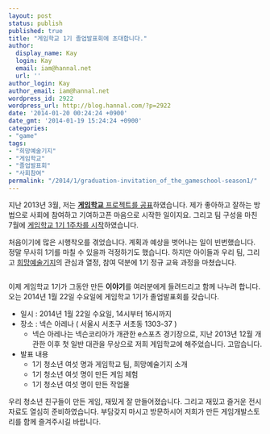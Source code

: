 ```yaml
---
layout: post
status: publish
published: true
title: "게임학교 1기 졸업발표회에 초대합니다."
author:
  display_name: Kay
  login: Kay
  email: iam@hannal.net
  url: ''
author_login: Kay
author_email: iam@hannal.net
wordpress_id: 2922
wordpress_url: http://blog.hannal.com/?p=2922
date: '2014-01-20 00:24:24 +0900'
date_gmt: '2014-01-19 15:24:24 +0900'
categories:
- "game"
tags:
- "희망예술기지"
- "게임학교"
- "졸업발표회"
- "사회참여"
permalink: "/2014/1/graduation-invitation_of_the_gameschool-season1/"
---
```

<p>지난 2013년 3월, 저는 <a href="http://blog.hannal.com/join_up_the_game_school/"><strong>게임학교</strong> 프로젝트를 공표</a>하였습니다. 제가 좋아하고 잘하는 방법으로 사회에 참여하고 기여하고픈 마음으로 시작한 일이지요. 그리고 팀 구성을 마친 7월에 <a href="http://blog.hannal.com/gameschool_with_the_hims_s1x1/">게임학교 1기 1주차를 시작</a>하였습니다.</p>
<p>처음이기에 많은 시행착오를 겪었습니다. 계획과 예상을 벗어나는 일이 빈번했습니다. 정말 무사히 1기를 마칠 수 있을까 걱정하기도 했습니다. 하지만 아이들과 우리 팀, 그리고 <a href="http://himsociety.org">희망예술기지</a>의 관심과 열정, 참여 덕분에 1기 정규 교육 과정을 마쳤습니다.</p>
<p><a href="http://blog.hannal.com/assets/uploads/2014/01/last_class_of_the_gameschool_season1-20131222_resized.jpg"><img src="http://blog.hannal.com/assets/uploads/2014/01/last_class_of_the_gameschool_season1-20131222_resized-400x300.jpg" alt="" /></a></p>
<p>이제 게임학교 1기가 그동안 만든 <strong>이야기</strong>를 여러분에게 들려드리고 함께 나누려 합니다. 오는 2014년 1월 22일 수요일에 게임학교 1기가 졸업발표회를 갖습니다.</p>
<ul>
<li>일시 : 2014년 1월 22일 수요일, 14시부터 16시까지</li>
<li>장소 : 넥슨 아레나 ( 서울시 서초구 서초동 1303-37 )
<ul>
<li>넥슨 아레나는 넥슨코리아가 개관한 e스포츠 경기장으로, 지난 2013년 12월 개관한 이후 첫 일반 대관을 무상으로 저희 게임학교에 해주었습니다. 고맙습니다.</li>
</ul>
</li>
<li>발표 내용
<ul>
<li>1기 청소년 여섯 명과 게임학교 팀, 희망예술기지 소개</li>
<li>1기 청소년 여섯 명이 만든 게임 체험</li>
<li>1기 청소년 여섯 명이 만든 작업물</li>
</ul>
</li>
</ul>
<p>우리 청소년 친구들이 만든 게임, 재밌게 잘 만들어졌습니다. 그리고 재밌고 즐거운 전시 자료도 열심히 준비하였습니다. 부담갖지 마시고 방문하시어 저희가 만든 게임개발스토리를 함께 즐겨주시길 바랍니다.</p>
